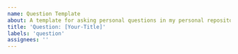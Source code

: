 ```yaml
---
name: Question Template
about: A template for asking personal questions in my personal repository.
title: 'Question: [Your-Title]'
labels: 'question'
assignees: ''
---
```


<!--
Explain your question and what exactly are you looking for?
And how might my answer help you?
-->